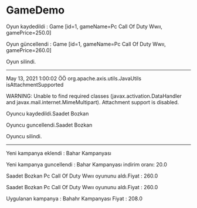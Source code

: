 # GameDemo
Oyun kaydedildi : Game [id=1, gameName=Pc Call Of Duty Wwıı, gamePrice=250.0]

Oyun güncellendi : Game [id=1, gameName=Pc Call Of Duty Wwıı, gamePrice=260.0]

Oyun silindi.

***********************

May 13, 2021 1:00:02 ÖÖ org.apache.axis.utils.JavaUtils isAttachmentSupported

WARNING: Unable to find required classes (javax.activation.DataHandler and javax.mail.internet.MimeMultipart). Attachment support is disabled.

Oyuncu kaydedildi.Saadet Bozkan

Oyuncu guncellendi.Saadet Bozkan

Oyuncu silindi.

***********************

Yeni kampanya eklendi : Bahar Kampanyası

Yeni kampanya guncellendi : Bahar Kampanyası indirim oranı: 20.0

Saadet Bozkan Pc Call Of Duty Wwıı oyununu aldı.Fiyat : 260.0

Saadet Bozkan Pc Call Of Duty Wwıı oyununu aldı.Fiyat : 260.0 

Uygulanan kampanya : Bahahr Kampanyası Fiyat : 208.0
